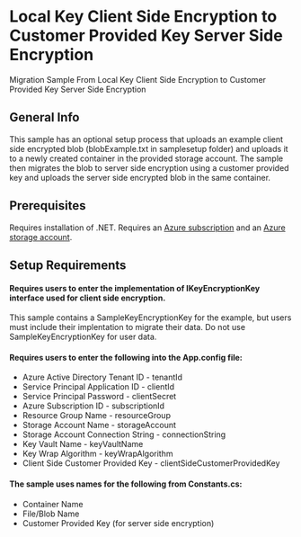 # Local Key Client Side Encryption to Customer Provided Key Server Side Encryption
Migration Sample From Local Key Client Side Encryption to Customer Provided Key Server Side Encryption

## General Info
This sample has an optional setup process that uploads an example client side encrypted blob (blobExample.txt in samplesetup folder) and uploads it to a newly created container in the provided storage account.
The sample then migrates the blob to server side encryption using a customer provided key and uploads the server side encrypted blob in the same container. 

## Prerequisites
Requires installation of .NET.
Requires an [Azure subscription](https://azure.microsoft.com/en-us/free/) and an 
[Azure storage account](https://docs.microsoft.com/en-us/azure/storage/common/storage-account-create?tabs=azure-portal).

## Setup Requirements
#### Requires users to enter the implementation of IKeyEncryptionKey interface used for client side encryption. 
This sample contains a SampleKeyEncryptionKey for the example, but users must include their implentation to migrate their data. Do not use SampleKeyEncryptionKey for user data.
 
#### Requires users to enter the following into the App.config file:
* Azure Active Directory Tenant ID - tenantId
* Service Principal Application ID - clientId
* Service Principal Password - clientSecret
* Azure Subscription ID - subscriptionId
* Resource Group Name - resourceGroup
* Storage Account Name - storageAccount
* Storage Account Connection String - connectionString
* Key Vault Name - keyVaultName
* Key Wrap Algorithm - keyWrapAlgorithm
* Client Side Customer Provided Key - clientSideCustomerProvidedKey

#### The sample uses names for the following from Constants.cs:
* Container Name
* File/Blob Name
* Customer Provided Key (for server side encryption)
